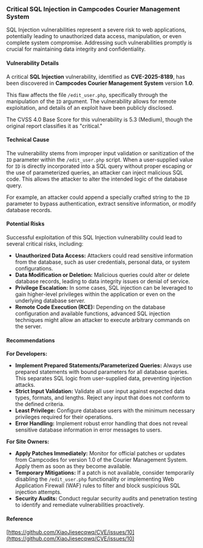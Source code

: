 ### Critical SQL Injection in Campcodes Courier Management System

SQL Injection vulnerabilities represent a severe risk to web applications, potentially leading to unauthorized data access, manipulation, or even complete system compromise. Addressing such vulnerabilities promptly is crucial for maintaining data integrity and confidentiality.

#### Vulnerability Details

A critical **SQL Injection** vulnerability, identified as **CVE-2025-8189**, has been discovered in **Campcodes Courier Management System** version **1.0**.

This flaw affects the file `/edit_user.php`, specifically through the manipulation of the `ID` argument. The vulnerability allows for remote exploitation, and details of an exploit have been publicly disclosed.

The CVSS 4.0 Base Score for this vulnerability is 5.3 (Medium), though the original report classifies it as "critical."

#### Technical Cause

The vulnerability stems from improper input validation or sanitization of the `ID` parameter within the `/edit_user.php` script. When a user-supplied value for `ID` is directly incorporated into a SQL query without proper escaping or the use of parameterized queries, an attacker can inject malicious SQL code. This allows the attacker to alter the intended logic of the database query.

For example, an attacker could append a specially crafted string to the `ID` parameter to bypass authentication, extract sensitive information, or modify database records.

#### Potential Risks

Successful exploitation of this SQL Injection vulnerability could lead to several critical risks, including:

*   **Unauthorized Data Access:** Attackers could read sensitive information from the database, such as user credentials, personal data, or system configurations.
*   **Data Modification or Deletion:** Malicious queries could alter or delete database records, leading to data integrity issues or denial of service.
*   **Privilege Escalation:** In some cases, SQL injection can be leveraged to gain higher-level privileges within the application or even on the underlying database server.
*   **Remote Code Execution (RCE):** Depending on the database configuration and available functions, advanced SQL injection techniques might allow an attacker to execute arbitrary commands on the server.

#### Recommendations

**For Developers:**

*   **Implement Prepared Statements/Parameterized Queries:** Always use prepared statements with bound parameters for all database queries. This separates SQL logic from user-supplied data, preventing injection attacks.
*   **Strict Input Validation:** Validate all user input against expected data types, formats, and lengths. Reject any input that does not conform to the defined criteria.
*   **Least Privilege:** Configure database users with the minimum necessary privileges required for their operations.
*   **Error Handling:** Implement robust error handling that does not reveal sensitive database information in error messages to users.

**For Site Owners:**

*   **Apply Patches Immediately:** Monitor for official patches or updates from Campcodes for version 1.0 of the Courier Management System. Apply them as soon as they become available.
*   **Temporary Mitigations:** If a patch is not available, consider temporarily disabling the `/edit_user.php` functionality or implementing Web Application Firewall (WAF) rules to filter and block suspicious SQL injection attempts.
*   **Security Audits:** Conduct regular security audits and penetration testing to identify and remediate vulnerabilities proactively.

#### Reference

[https://github.com/XiaoJiesecqwq/CVE/issues/10](https://github.com/XiaoJiesecqwq/CVE/issues/10)
